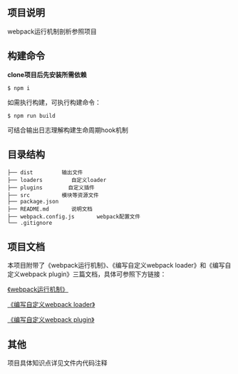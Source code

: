 ## 项目说明

webpack运行机制剖析参照项目

## 构建命令

**clone项目后先安装所需依赖**

```
$ npm i
```

如需执行构建，可执行构建命令：

```
$ npm run build
```

可结合输出日志理解构建生命周期hook机制

## 目录结构

```
├── dist         输出文件
├── loaders         自定义loader
├── plugins        自定义插件
├── src          模块等资源文件
├── package.json
├── README.md       说明文档
├── webpack.config.js       webpack配置文件
└── .gitignore
```

## 项目文档

本项目附带了《webpack运行机制》、《编写自定义webpack loader》和《编写自定义webpack plugin》三篇文档，具体可参照下方链接：

[《webpack运行机制》](docs/webpack-principle.md)

[《编写自定义webpack loader》](docs/webpack-loader.md)

[《编写自定义webpack plugin》](docs/webpack-plugin.md)

## 其他

项目具体知识点详见文件内代码注释
